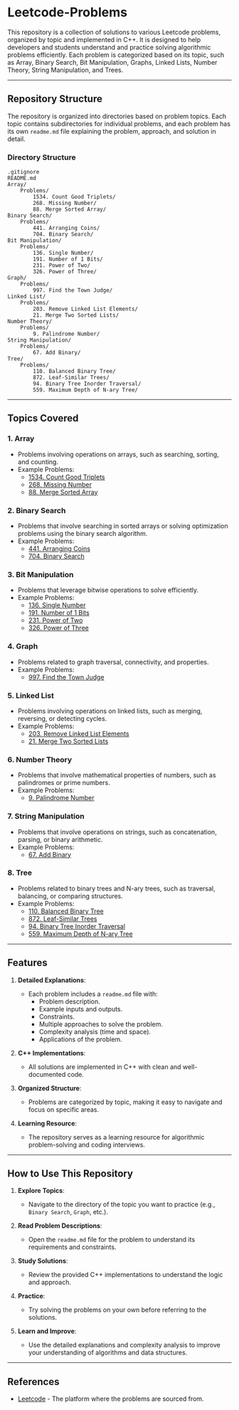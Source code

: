 # Leetcode-Problems

This repository is a collection of solutions to various Leetcode problems, organized by topic and implemented in C++. It is designed to help developers and students understand and practice solving algorithmic problems efficiently. Each problem is categorized based on its topic, such as Array, Binary Search, Bit Manipulation, Graphs, Linked Lists, Number Theory, String Manipulation, and Trees.

---

## Repository Structure

The repository is organized into directories based on problem topics. Each topic contains subdirectories for individual problems, and each problem has its own `readme.md` file explaining the problem, approach, and solution in detail.

### Directory Structure

```
.gitignore
README.md
Array/
    Problems/
        1534. Count Good Triplets/
        268. Missing Number/
        88. Merge Sorted Array/
Binary Search/
    Problems/
        441. Arranging Coins/
        704. Binary Search/
Bit Manipulation/
    Problems/
        136. Single Number/
        191. Number of 1 Bits/
        231. Power of Two/
        326. Power of Three/
Graph/
    Problems/
        997. Find the Town Judge/
Linked List/
    Problems/
        203. Remove Linked List Elements/
        21. Merge Two Sorted Lists/
Number Theory/
    Problems/
        9. Palindrome Number/
String Manipulation/
    Problems/
        67. Add Binary/
Tree/
    Problems/
        110. Balanced Binary Tree/
        872. Leaf-Similar Trees/
        94. Binary Tree Inorder Traversal/
        559. Maximum Depth of N-ary Tree/
```

---

## Topics Covered

### 1. **Array**
   - Problems involving operations on arrays, such as searching, sorting, and counting.
   - Example Problems:
     - [1534. Count Good Triplets](Array/Problems/1534.%20Count%20Good%20Triplets/readme.md)
     - [268. Missing Number](Array/Problems/268.%20Missing%20Number/readme.md)
     - [88. Merge Sorted Array](Array/Problems/88.%20Merge%20Sorted%20Array/readme.md)

### 2. **Binary Search**
   - Problems that involve searching in sorted arrays or solving optimization problems using the binary search algorithm.
   - Example Problems:
     - [441. Arranging Coins](Binary%20Search/Problems/441.%20Arranging%20Coins/readme.md)
     - [704. Binary Search](Binary%20Search/Problems/704.%20Binary%20Search/readme.md)

### 3. **Bit Manipulation**
   - Problems that leverage bitwise operations to solve efficiently.
   - Example Problems:
     - [136. Single Number](Bit%20Manipulation/Problems/136.%20Single%20Number/readme.md)
     - [191. Number of 1 Bits](Bit%20Manipulation/Problems/191.%20Number%20of%201%20Bits/readme.md)
     - [231. Power of Two](Bit%20Manipulation/Problems/231.%20Power%20of%20Two/readme.md)
     - [326. Power of Three](Bit%20Manipulation/Problems/326.%20Power%20of%20Three/readme.md)

### 4. **Graph**
   - Problems related to graph traversal, connectivity, and properties.
   - Example Problems:
     - [997. Find the Town Judge](Graph/Problems/997.%20Find%20the%20Town%20Judge/readme.md)

### 5. **Linked List**
   - Problems involving operations on linked lists, such as merging, reversing, or detecting cycles.
   - Example Problems:
     - [203. Remove Linked List Elements](Linked%20List/Problems/203.%20Remove%20Linked%20List%20Elements/readme.md)
     - [21. Merge Two Sorted Lists](Linked%20List/Problems/21.%20Merge%20Two%20Sorted%20Lists/readme.md)

### 6. **Number Theory**
   - Problems that involve mathematical properties of numbers, such as palindromes or prime numbers.
   - Example Problems:
     - [9. Palindrome Number](Number%20Theory/Problems/9.%20Palindrome%20Number/readme.md)

### 7. **String Manipulation**
   - Problems that involve operations on strings, such as concatenation, parsing, or binary arithmetic.
   - Example Problems:
     - [67. Add Binary](String%20Manipulation/Problems/67.%20Add%20Binary/readme.md)

### 8. **Tree**
   - Problems related to binary trees and N-ary trees, such as traversal, balancing, or comparing structures.
   - Example Problems:
     - [110. Balanced Binary Tree](Tree/Problems/110.%20Balanced%20Binary%20Tree/readme.md)
     - [872. Leaf-Similar Trees](Tree/Problems/872.%20Leaf-Similar%20Trees/readme.md)
     - [94. Binary Tree Inorder Traversal](Tree/Problems/94.%20Binary%20Tree%20Inorder%20Traversal/readme.md)
     - [559. Maximum Depth of N-ary Tree](Tree/Problems/559.%20Maximum%20Depth%20of%20N-ary%20Tree/readme.md)

---

## Features

1. **Detailed Explanations**:
   - Each problem includes a `readme.md` file with:
     - Problem description.
     - Example inputs and outputs.
     - Constraints.
     - Multiple approaches to solve the problem.
     - Complexity analysis (time and space).
     - Applications of the problem.

2. **C++ Implementations**:
   - All solutions are implemented in C++ with clean and well-documented code.

3. **Organized Structure**:
   - Problems are categorized by topic, making it easy to navigate and focus on specific areas.

4. **Learning Resource**:
   - The repository serves as a learning resource for algorithmic problem-solving and coding interviews.

---

## How to Use This Repository

1. **Explore Topics**:
   - Navigate to the directory of the topic you want to practice (e.g., `Binary Search`, `Graph`, etc.).

2. **Read Problem Descriptions**:
   - Open the `readme.md` file for the problem to understand its requirements and constraints.

3. **Study Solutions**:
   - Review the provided C++ implementations to understand the logic and approach.

4. **Practice**:
   - Try solving the problems on your own before referring to the solutions.

5. **Learn and Improve**:
   - Use the detailed explanations and complexity analysis to improve your understanding of algorithms and data structures.

---

## References

- [Leetcode](https://leetcode.com/) - The platform where the problems are sourced from.